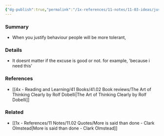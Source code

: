 ```yaml
---
{"dg-publish":true,"permalink":"/1x-references/11-notes/11-03-ideas/justify-your-behaviour/","title":"Justify your behaviour","created":"2022-12-24T00:31:10.000+03:00","updated":"2024-02-14T20:18:29.046+03:00"}
---
```



### Summary
- When you justify behaviour people will be more tolerant,

### Details
- It doesnt matter if the excuse is good or not. for example, 'because i need this'

### References
- [[4x - Reading and Learning/41 Books/41.02 Book reviews/The Art of Thinking Clearly by Rolf Dobelli\|The Art of Thinking Clearly by Rolf Dobelli]]

### Related
- [[1x - References/11 Notes/11.02 Quotes/More is said than done - Clark Olmstead\|More is said than done - Clark Olmstead]]
